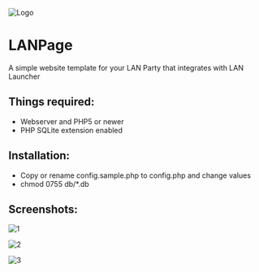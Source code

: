 ![Logo](https://github.com/eti-lan/LANPage/blob/master/assets/lan_page.png?raw=true) 
# LANPage
A simple website template for your LAN Party that integrates with LAN Launcher

## Things required:
* Webserver and PHP5 or newer
* PHP SQLite extension enabled

## Installation:
- Copy or rename config.sample.php to config.php and change values
- chmod 0755 db/*.db

## Screenshots:

![1](https://raw.githubusercontent.com/eti-lan/LANPage/master/_screenshots/1.png) 

![2](https://raw.githubusercontent.com/eti-lan/LANPage/master/_screenshots/2.png) 

![3](https://raw.githubusercontent.com/eti-lan/LANPage/master/_screenshots/3.png) 

